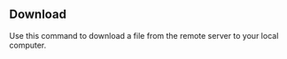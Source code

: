 <!-- post: -->


## Download

Use this command to download a file from the remote server to your local computer.

